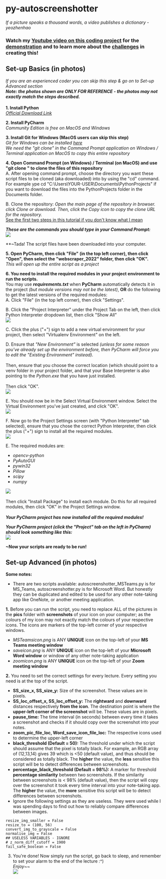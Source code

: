 # py-autoscreenshotter
*If a picture speaks a thousand words, a video publishes a dictionary - yeozhenhao*

### Watch my [Youtube video on this coding project](https://youtu.be/8ZPajQafiF4) for the <u>demonstration</u> and to learn more about the <u>challenges</u> in creating this!

## Set-up Basics (in photos)
*If you are an experienced coder you can skip this step & go on to Set-up Advanced section*\
***Note: the photos shown are ONLY FOR REFERENCE - the photos may not exactly match the steps described.***

####
**1. Install Python**\
*[Official Download Link](https://www.python.org/downloads)*

**2. Install PyCharm**\
*Community Edition is free on MacOS and Windows*

**3. Install Git for Windows (MacOS users can skip this step)**\
*Git for Windows can be installed [here](https://gitforwindows.org)*\
*We need the "git clone" in the Command Prompt application on Windows / Terminal application on MacOS to copy this entire repository*

**4. Open Command Prompt (on Windows) / Terminal (on MacOS) and use "git clone <my repository link>" to clone the files of this repository**\
A. After opening command prompt, choose the directory you want these script files to be cloned (aka downloaded) into by using the "cd" command. For example ype cd "C:\Users\YOUR-USER\Documents\PythonProjects" if you want to download the files into the PythonProjects folder in the Documents folder.

B. Clone the repository: *Open the main page of the repository in browser. click Clone or download. Then, click the Copy icon to copy the clone URL for the repository.*\
[See the first two steps in this tutorial if you don't know what I mean](https://blogs.sap.com/2019/07/12/how-to-clone-a-github-repository-to-local-mac-computer/)

***These are the commands you should type in your Command Prompt:***\
![](tutorialPics/CMDcommand.png)

**~Tada! The script files have been downloaded into your computer.

**5. Open PyCharm, then click "File" (in the top left corner), then click "Open", then select the "webscraper_2022" folder, then click "OK".**\
*This will open up the entire script as a project*

**6. You need to install the required modules in your project environment to run the scripts.**\
You may use ***requirements.txt*** when **PyCharm** automatically detects it in the project *(but module versions may not be the latest)*, **OR** do the following to get the latest versions of the required modules:\
A. Click "File" (in the top left corner), then click "Settings".

B. Click the "Project Interpreter" under the Project Tab on the left, then click Python Interpreter dropdown list, then click "Show All"\
![](tutorialPics/PythonInterpreterShowAll.png)

C. Click the plus ("+") sign to add a new virtual environment for your project, then select "Virtualenv Environment" on the left.

D. Ensure that *"New Environment"* is selected *(unless for some reason you've already set up the environment before, then PyCharm will force you to edit the "Existing Environment" instead).*\
\
Then, ensure that you choose the correct location (which should point to a venv folder in your project folder, and that your Base Interpreter is also pointing to the *Python.exe* that you have just installed.\
\
Then click "OK".\
![](tutorialPics/VirtualenvSettings.png)

E. You should now be in the Select Virtual Environment window. Select the Virtual Environment you've just created, and click "OK".\
![](tutorialPics/SelectVirtualEnv.png)

F. Now go to the Project Settings screen (with "Python Interpreter" tab selected), ensure that you chose the correct Python Interpreter, then click the plus ("+") sign to install all the required modules.\
![](tutorialPics/InstallModules_01.png)

E. The required modules are:
- *opencv-python*
- *PyAutoGUI*
- *pywin32*
- *Pillow*
- *scipy*
- *numpy*

![](tutorialPics/InstallModules_02.png)\
\
Then click "Install Package" to install each module. Do this for all required modules, then click "OK" in the Project Settings window.\
\
***Your PyCharm project has now installed all the required modules!***

***Your PyCharm project (click the "Project" tab on the left in PyCharm) should look something like this:***\
![](tutorialPics/PyCharmProject.png)

**~Now your scripts are ready to be run!**

## Set-up Advanced (in photos)
**Some notes:**
- There are two scripts available: autoscreenshotter_MSTeams.py is for MS_Teams, autoscreenshotter.py is for Microsoft Word. But honestly they can be duplicated and edited to be used for any other note-taking app like OneNote, or another meeting application. 

**1.** Before you can run the script, you need to replace ALL of the pictures in the **pics** folder with **screenshots** of your icon on your computer; as the colours of my icon may not exactly match the colours of your respective icons. The icons are markers of the top-left corner of your respective windows.
- *MSTeamsicon.png* is ANY **UNIQUE** icon on the top-left of your **MS Teams meeting window**
- *saveicon.png* is ANY **UNIQUE** icon on the top-left of your **Microsoft Word window** or window of any other note-taking application
- *zoomicon.png* is ANY **UNIQUE** icon on the top-left of your **Zoom meeting window**


**2.** You need to set the correct settings for every lecture. Every setting you need is at the top of the script.
- **SS_size_x, SS_size_y:** Size of the screenshot. These values are in pixels.
- **SS_loc_offset_x, SS_loc_offset_y:** The **rightward** and **downward** distances respectively **from the icon**. The destination point is where the **upper-left corner of the screenshot** will be. These values are in pixels.
- **pause_time:** The time interval (in seconds) between every time it takes a screenshot and checks if it should copy over the screenshot into your notes.
- **zoom_pic_file_loc, Word_save_icon_file_loc:** The respective icons used to determine the upper-left corner
- **black_threshold (Default = 50):** The threshold **<sum of RGB array>** under which the script should assume that the pixel is totally black. For example, an RGB array of (12,13,14) gives 39 which is <50 (default value), and thus should be considered as totally black. The **higher** the value, the **less** sensitive this script will be to detect differences between screenshots.
- **percentage_black_threshold (Default = 98%):** A marker for threshold **percentage similarity** between two screenshots. If the similarity between screenshots is < 98% (default value), then the script will copy over the screenshot it took every time interval into your note-taking app. The **higher** the value, the **more** sensitive this script will be to detect differences between screenshots.
- Ignore the following settings as they are useless. They were used while I was spending days to find out how to reliably compare differences between images.
```
resize_img_smaller = False
resize_to = (100, 56)
convert_img_to_grayscale = False
normalise_img = False
## USELESS VARIABLES - IGNORE
# z_norm_diff_cutoff = 1900
fail_safe_boolean = False
```

3. You're done! Now simply run the script, go back to sleep, and remember to set your alarm to the end of the lecture :^)\
*Enjoy*~~\
![](tutorialPics/RunScript.png)